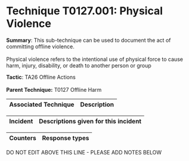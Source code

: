 # Technique T0127.001: Physical Violence

**Summary**: This sub-technique can be used to document the act of committing offline violence.<br><br>Physical violence refers to the intentional use of physical force to cause harm, injury, disability, or death to another person or group

**Tactic**: TA26 Offline Actions <br><br>**Parent Technique:** T0127 Offline Harm


| Associated Technique | Description |
| --------- | ------------------------- |



| Incident | Descriptions given for this incident |
| -------- | -------------------- |



| Counters | Response types |
| -------- | -------------- |


DO NOT EDIT ABOVE THIS LINE - PLEASE ADD NOTES BELOW